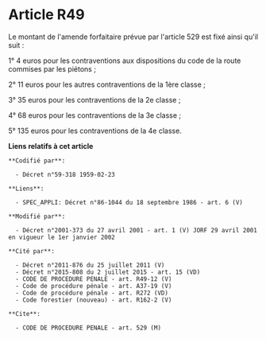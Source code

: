 # Article R49

Le montant de l'amende forfaitaire prévue par l'article 529 est fixé ainsi qu'il suit :

1° 4 euros pour les contraventions aux dispositions du code de la route commises par les piétons ;

2° 11 euros pour les autres contraventions de la 1ère classe ;

3° 35 euros pour les contraventions de la 2e classe ;

4° 68 euros pour les contraventions de la 3e classe ;

5° 135 euros pour les contraventions de la 4e classe.

**Liens relatifs à cet article**

	**Codifié par**:

	  - Décret n°59-318 1959-02-23

	**Liens**:

	  - SPEC_APPLI: Décret n°86-1044 du 18 septembre 1986 - art. 6 (V)

	**Modifié par**:

	  - Décret n°2001-373 du 27 avril 2001 - art. 1 (V) JORF 29 avril 2001 en vigueur le 1er janvier 2002

	**Cité par**:

	  - Décret n°2011-876 du 25 juillet 2011 (V)
	  - Décret n°2015-808 du 2 juillet 2015 - art. 15 (VD)
	  - CODE DE PROCEDURE PENALE - art. R49-12 (V)
	  - Code de procédure pénale - art. A37-19 (V)
	  - Code de procédure pénale - art. R272 (VD)
	  - Code forestier (nouveau) - art. R162-2 (V)

	**Cite**:

	  - CODE DE PROCEDURE PENALE - art. 529 (M)
